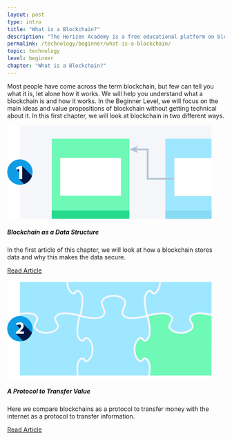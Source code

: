 ```yaml
---
layout: post
type: intro
title: "What is a Blockchain?"
description: "The Horizen Academy is a free educational platform on blockchain technology, cryptocurrency, and privacy. In this chapter, you will learn how a blockchain stores data and why this makes it suitable to transfer value at a beginner level."
permalink: /technology/beginner/what-is-a-blockchain/
topic: technology
level: beginner
chapter: "What is a Blockchain?"
---
```


Most people have come across the term blockchain, but few can tell you what it is, let alone how it works. We will help you understand what a blockchain is and how it works. In the Beginner Level, we will focus on the main ideas and value propositions of blockchain without getting technical about it. In this first chapter, we will look at blockchain in two different ways.


<div class="row mt-5">
    <div class="col-md-3">
        <a href="{{ site.baseurl }}{% post_url /technology/beginner/2020-01-02-blockchain-as-a-data-structure %}">
            <img src="/assets/post_files/technology/beginner/what-is-a-blockchain/data_struct.svg" alt="Blockchain as a Data Structure" />
        </a>
    </div>
    <div class="col-md-9">
        <h5 class="intro-article-title">Blockchain as a Data Structure</h5>
        <p class="mb-1">
            In the first article of this chapter, we will look at how a blockchain stores data and why this makes the data secure.
        </p>
        <p class="mb-0">
            <a class="font-weight-bold" href="{{ site.baseurl }}{% post_url /technology/beginner/2020-01-02-blockchain-as-a-data-structure %}">Read Article</a>
        </p>
    </div>
</div>

<div class="row mt-5">
    <div class="col-md-3">
        <a href="{{ site.baseurl }}{% post_url /technology/beginner/2020-01-03-a-protocol-to-transfer-value %}">
            <img src="/assets/post_files/technology/beginner/what-is-a-blockchain/protocol.svg" alt="A Protocol to Transfer Value" />
        </a>
    </div>
    <div class="col-md-9">
        <h5 class="intro-article-title">A Protocol to Transfer Value</h5>
        <p class="mb-1">
            Here we compare blockchains as a protocol to transfer money with the internet as a protocol to transfer information.
        </p>
        <p class="mb-0">
            <a class="font-weight-bold" href="{{ site.baseurl }}{% post_url /technology/beginner/2020-01-03-a-protocol-to-transfer-value %}">Read Article</a>
        </p>
    </div>
</div>
